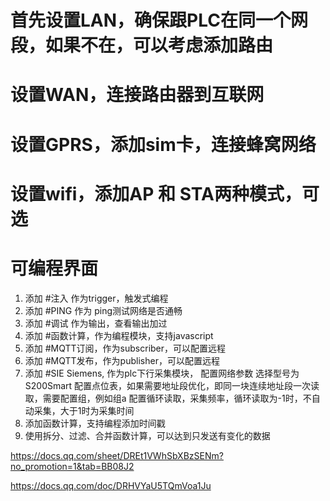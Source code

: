 # 首先设置LAN，确保跟PLC在同一个网段，如果不在，可以考虑添加路由
# 设置WAN，连接路由器到互联网
# 设置GPRS，添加sim卡，连接蜂窝网络
# 设置wifi，添加AP 和 STA两种模式，可选


# 可编程界面
1. 添加 #注入 作为trigger，触发式编程
2. 添加 #PING 作为 ping测试网络是否通畅
3. 添加 #调试 作为输出，查看输出加过
4. 添加 #函数计算，作为编程模块，支持javascript
5. 添加 #MQTT订阅，作为subscriber，可以配置远程
6. 添加 #MQTT发布，作为publisher，可以配置远程
7. 添加 #SIE Siemens, 作为plc下行采集模块，
        配置网络参数
        选择型号为S200Smart
        配置点位表，如果需要地址段优化，即同一块连续地址段一次读取，需要配置组，例如组a
        配置循环读取，采集频率，循环读取为-1时，不自动采集，大于1时为采集时间
8. 添加函数计算，支持编程添加时间戳
9. 使用拆分、过滤、合并函数计算，可以达到只发送有变化的数据

https://docs.qq.com/sheet/DREt1VWhSbXBzSENm?no_promotion=1&tab=BB08J2

https://docs.qq.com/doc/DRHVYaU5TQmVoa1Ju